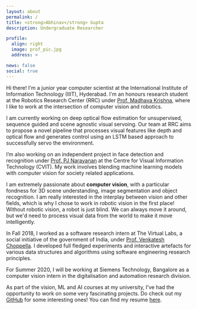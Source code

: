 ```yaml
---
layout: about
permalink: /
title: <strong>Abhinav</strong> Gupta
description: Undergraduate Researcher

profile:
  align: right
  image: prof_pic.jpg
  address: > 

news: false
social: true
---
```


Hi there! I'm a junior year computer scientist at the International Institute of Information Technology (IIIT), Hyderabad. I'm an honours research student at the Robotics Research Center (RRC) under [Prof. Madhava Krishna](https://scholar.google.com/citations?user=QDuPGHwAAAAJ&hl=en), where I like to work at the intersection of computer vision and robotics. 

I am currently working on deep optical flow estimation for unsupervised, sequence guided and scene agnostic visual servoing. Our team at RRC aims to propose a novel pipeline that processes visual features like depth and optical flow and generates control using an LSTM based approach to successfully servo the environment.

I’m also working on an independent project in face detection and recognition under [Prof. PJ Narayanan](https://scholar.google.com/citations?user=3HKjt_IAAAAJ&hl=en) at the Centre for Visual Information Technology (CVIT). My work involves blending machine learning models with computer vision for society related applications.

I am extremely passionate about **computer vision**, with a particular fondness for 3D scene understanding, image segmentation and object recognition. I am really interested in the interplay between vision and other fields, which is why I chose to work in robotic vision in the first place! Without robotic vision, a robot is just blind. We can always move it around, but we'd need to process visual data from the world to make it move intelligently. 

In Fall 2018, I worked as a software research intern at The Virtual Labs, a social initiative of the government of India, under [Prof. Venkatesh Choppella](https://faculty.iiit.ac.in/~venkatesh.choppella/). I developed full fledged experiments and interactive artefacts for various data structures and algorithms using software engineering research principles. 

For Summer 2020, I will be working at Siemens Technology, Bangalore as a computer vision intern in the digitalisation and automation research division. 

As part of the vision, ML and AI courses at my university, I’ve had the opportunity to work on some very fascinating projects. Do check out my [GitHub](https://github.com/bonjovi1) for some interesting ones! You can find my resume [here](https://iiitaphyd-my.sharepoint.com/personal/abhinav_g_students_iiit_ac_in/_layouts/15/onedrive.aspx?id=%2Fpersonal%2Fabhinav%5Fg%5Fstudents%5Fiiit%5Fac%5Fin%2FDocuments%2Fresume%2Epdf&parent=%2Fpersonal%2Fabhinav%5Fg%5Fstudents%5Fiiit%5Fac%5Fin%2FDocuments&originalPath=aHR0cHM6Ly9paWl0YXBoeWQtbXkuc2hhcmVwb2ludC5jb20vOmI6L2cvcGVyc29uYWwvYWJoaW5hdl9nX3N0dWRlbnRzX2lpaXRfYWNfaW4vRVNhd19aUEUzVzlKdEF0ZFlCSXRtQU1CRmRJQjJoa1h4WFVSSzBxaXB1NFJFUT9ydGltZT1aRTBVc3RfTjEwZw).